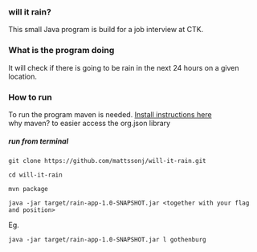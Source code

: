 ### will it rain?

This small Java program is build for a job interview at CTK.

### What is the program doing
It will check if there is going to be rain in the next 24 hours on a given location. 

### How to run
To run the program maven is needed. 
[Install instructions here](https://maven.apache.org/install.html) <br>
why maven? to easier access the org.json library

##### run from terminal
``` 
git clone https://github.com/mattssonj/will-it-rain.git
```

```
cd will-it-rain
```
```
mvn package
```
```
java -jar target/rain-app-1.0-SNAPSHOT.jar <together with your flag and position>
```

Eg.
```
java -jar target/rain-app-1.0-SNAPSHOT.jar l gothenburg
```
